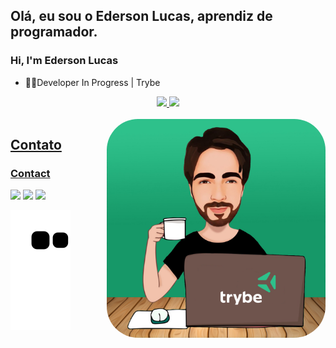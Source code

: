 ## Olá, eu sou o Ederson Lucas, aprendiz de programador.
### Hi, I'm Ederson Lucas
- 👨‍💻Developer In Progress | Trybe

<div align="center">
  <a href="https://github.com/edersonlucas">
  <img height="180em" src="https://github-readme-stats.vercel.app/api?username=edersonlucas&show_icons=true&theme=tokyonight&include_all_commits=true&count_private=true"/>
  <img height="180em" src="https://github-readme-stats.vercel.app/api/top-langs/?username=edersonlucas&layout=compact&langs_count=7&theme=tokyonight"/>
</div>
  
<div style="display: inline_block"><br>
  <img align="right" alt="Rafa-pic" height="350" style="border-radius:50px;" src="https://github.com/edersonlucas/edersonlucas/blob/main/Avatar.jpg?raw=true?width=676&height=676">
</div>

  
  
  ## Contato
  ### Contact
  <div> 
    <a href="https://www.linkedin.com/in/edersonlucas" target="_blank"><img src="https://img.shields.io/badge/-LinkedIn-%230077B5?style=for-the-badge&logo=linkedin&logoColor=white" target="_blank"></a> 
  <a href = "mailto:edersonlucas@outlook.com.br"><img src="https://img.shields.io/badge/Microsoft_Outlook-0078D4?style=for-the-badge&logo=microsoft-outlook&logoColor=white" target="_blank"></a>
     <a href="https://instagram.com/oedersonlucas" target="_blank"><img src="https://img.shields.io/badge/-Instagram-%23E4405F?style=for-the-badge&logo=instagram&logoColor=white" target="_blank"></a>
    
  
 
  ![Snake animation](https://github.com/edersonlucas/edersonlucas/blob/output/github-contribution-grid-snake.svg)
 
</div>




